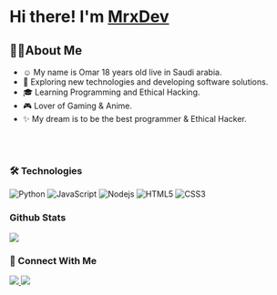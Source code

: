 # Hi there! I'm [MrxDev](https://mrxdev.ml)

## 👨‍💻About Me
- ☺ My name is Omar 18 years old live in Saudi arabia.
- 🤔 Exploring new technologies and developing software solutions.
- 🎓 Learning Programming and Ethical Hacking.
- 🎮 Lover of Gaming & Anime.
- ✨ My dream is to be the best programmer & Ethical Hacker.



<br><br>
### 🛠 Technologies
![Python](https://img.shields.io/badge/-Python-black?style=flat-square&logo=Python)
![JavaScript](https://img.shields.io/badge/-JavaScript-black?style=flat-square&logo=javascript)
![Nodejs](https://img.shields.io/badge/-Nodejs-black?style=flat-square&logo=Node.js)
![HTML5](https://img.shields.io/badge/-HTML5-E34F26?style=flat-square&logo=html5&logoColor=white)
![CSS3](https://img.shields.io/badge/-CSS3-1572B6?style=flat-square&logo=css3)

### Github Stats
<img src='https://github-readme-stats.vercel.app/api?username=Mrx-dev&&show_icons=true&title_color=ffffff&icon_color=bb2acf&text_color=daf7dc&bg_color=19191919'>



### 🤝 Connect With Me
<a href='https://www.instagram.com/mrxdev/'><img src='https://img.shields.io/badge/Instagram-E4405F?style=for-the-badge&logo=instagram&logoColor=white'>
<a href='https://www.twiiter.com/mrxdev2/'><img src='https://img.shields.io/badge/Twitter-1DA1F2?style=for-the-badge&logo=twitter&logoColor=white'>
